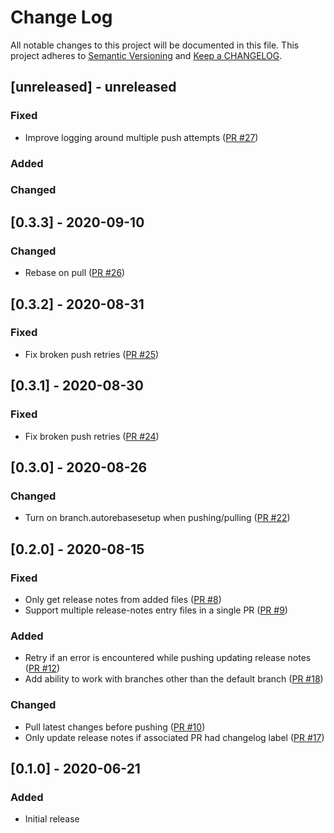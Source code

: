 # Change Log

All notable changes to this project will be documented in this file. This project adheres to [Semantic Versioning](http://semver.org/) and [Keep a CHANGELOG](http://keepachangelog.com/).

## [unreleased] - unreleased

### Fixed

- Improve logging around multiple push attempts ([PR #27](https://github.com/ponylang/release-notes-bot-action/pull/27))

### Added


### Changed


## [0.3.3] - 2020-09-10

### Changed

- Rebase on pull ([PR #26](https://github.com/ponylang/release-notes-bot-action/pull/26))

## [0.3.2] - 2020-08-31

### Fixed

- Fix broken push retries ([PR #25](https://github.com/ponylang/release-notes-bot-action/pull/25))

## [0.3.1] - 2020-08-30

### Fixed

- Fix broken push retries ([PR #24](https://github.com/ponylang/release-notes-bot-action/pull/24))

## [0.3.0] - 2020-08-26

### Changed

- Turn on branch.autorebasesetup when pushing/pulling ([PR #22](https://github.com/ponylang/release-notes-bot-action/pull/22))

## [0.2.0] - 2020-08-15

### Fixed

- Only get release notes from added files ([PR #8](https://github.com/ponylang/release-notes-bot-action/pull/8))
- Support multiple release-notes entry files in a single PR ([PR #9](https://github.com/ponylang/release-notes-bot-action/pull/9))

### Added

- Retry if an error is encountered while pushing updating release notes ([PR #12](https://github.com/ponylang/release-notes-bot-action/pull/12))
- Add ability to work with branches other than the default branch ([PR #18](https://github.com/ponylang/release-notes-bot-action/pull/18))

### Changed

- Pull latest changes before pushing ([PR #10](https://github.com/ponylang/release-notes-bot-action/pull/10))
- Only update release notes if associated PR had changelog label ([PR #17](https://github.com/ponylang/release-notes-bot-action/pull/17))

## [0.1.0] - 2020-06-21

### Added

- Initial release

